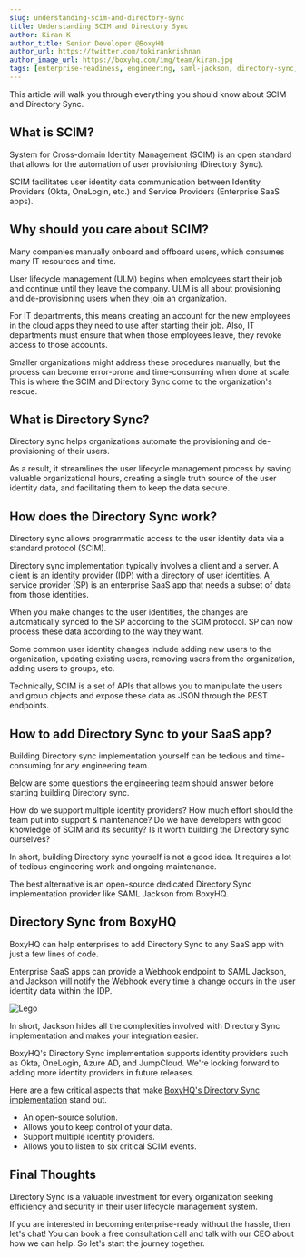 ```yaml
---
slug: understanding-scim-and-directory-sync
title: Understanding SCIM and Directory Sync
author: Kiran K
author_title: Senior Developer @BoxyHQ
author_url: https://twitter.com/tokirankrishnan
author_image_url: https://boxyhq.com/img/team/kiran.jpg
tags: [enterprise-readiness, engineering, saml-jackson, directory-sync, scim]
---
```


This article will walk you through everything you should know about SCIM and Directory Sync.

## What is SCIM?

System for Cross-domain Identity Management (SCIM) is an open standard that allows for the automation of user provisioning (Directory Sync).

SCIM facilitates user identity data communication between Identity Providers (Okta, OneLogin, etc.) and Service Providers (Enterprise SaaS apps).

## Why should you care about SCIM?

Many companies manually onboard and offboard users, which consumes many IT resources and time.

User lifecycle management (ULM) begins when employees start their job and continue until they leave the company. ULM is all about provisioning and de-provisioning users when they join an organization.

For IT departments, this means creating an account for the new employees in the cloud apps they need to use after starting their job. Also, IT departments must ensure that when those employees leave, they revoke access to those accounts.

Smaller organizations might address these procedures manually, but the process can become error-prone and time-consuming when done at scale. This is where the SCIM and Directory Sync come to the organization's rescue.

## What is Directory Sync?

Directory sync helps organizations automate the provisioning and de-provisioning of their users.

As a result, it streamlines the user lifecycle management process by saving valuable organizational hours, creating a single truth source of the user identity data, and facilitating them to keep the data secure.

## How does the Directory Sync work?

Directory sync allows programmatic access to the user identity data via a standard protocol (SCIM).

Directory sync implementation typically involves a client and a server. A client is an identity provider (IDP) with a directory of user identities. A service provider (SP) is an enterprise SaaS app that needs a subset of data from those identities.

When you make changes to the user identities, the changes are automatically synced to the SP according to the SCIM protocol. SP can now process these data according to the way they want.

Some common user identity changes include adding new users to the organization, updating existing users, removing users from the organization, adding users to groups, etc.

Technically, SCIM is a set of APIs that allows you to manipulate the users and group objects and expose these data as JSON through the REST endpoints.

## How to add Directory Sync to your SaaS app?

Building Directory sync implementation yourself can be tedious and time-consuming for any engineering team.

Below are some questions the engineering team should answer before starting building Directory sync.

How do we support multiple identity providers?
How much effort should the team put into support & maintenance?
Do we have developers with good knowledge of SCIM and its security?
Is it worth building the Directory sync ourselves?

In short, building Directory sync yourself is not a good idea. It requires a lot of tedious engineering work and ongoing maintenance.

The best alternative is an open-source dedicated Directory Sync implementation provider like SAML Jackson from BoxyHQ.

## Directory Sync from BoxyHQ

BoxyHQ can help enterprises to add Directory Sync to any SaaS app with just a few lines of code.

Enterprise SaaS apps can provide a Webhook endpoint to SAML Jackson, and Jackson will notify the Webhook every time a change occurs in the user identity data within the IDP.

![Lego](/img/blog/directory-sync-flow.png)

In short, Jackson hides all the complexities involved with Directory Sync implementation and makes your integration easier.

BoxyHQ's Directory Sync implementation supports identity providers such as Okta, OneLogin, Azure AD, and JumpCloud. We're looking forward to adding more identity providers in future releases.

Here are a few critical aspects that make [BoxyHQ's Directory Sync implementation](/docs/directory-sync/overview) stand out.

- An open-source solution.
- Allows you to keep control of your data.
- Support multiple identity providers.
- Allows you to listen to six critical SCIM events.

## Final Thoughts

Directory Sync is a valuable investment for every organization seeking efficiency and security in their user lifecycle management system.

If you are interested in becoming enterprise-ready without the hassle, then let's chat! You can book a free consultation call and talk with our CEO about how we can help. So let's start the journey together.
